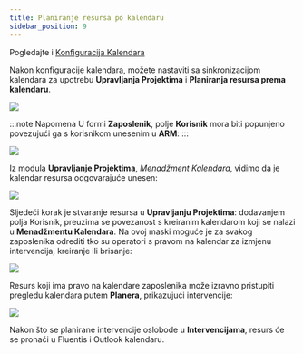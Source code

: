 ```yaml
---
title: Planiranje resursa po kalendaru
sidebar_position: 9
---
```


Pogledajte i [Konfiguracija Kalendara](/docs/guide/status-bar/status-bar-intro) 

Nakon konfiguracije kalendara, možete nastaviti sa sinkronizacijom kalendara za upotrebu **Upravljanja Projektima** i **Planiranja resursa prema kalendaru**.

![](/img/it-it/project-management/transverse-procedures/image01.png)

:::note Napomena
U formi **Zaposlenik**, polje **Korisnik** mora biti popunjeno povezujući ga s korisnikom unesenim u **ARM**:
:::

![](/img/it-it/project-management/transverse-procedures/image02.png)

Iz modula **Upravljanje Projektima**, *Menadžment Kalendara*, vidimo da je kalendar resursa odgovarajuće unesen:

![](/img/it-it/project-management/transverse-procedures/image03.png)

Sljedeći korak je stvaranje resursa u **Upravljanju Projektima**: dodavanjem polja Korisnik, preuzima se povezanost s kreiranim kalendarom koji se nalazi u **Menadžmentu Kalendara**. Na ovoj maski moguće je za svakog zaposlenika odrediti tko su operatori s pravom na kalendar za izmjenu intervencija, kreiranje ili brisanje:

![](/img/it-it/project-management/transverse-procedures/image04.png)

Resurs koji ima pravo na kalendare zaposlenika može izravno pristupiti pregledu kalendara putem **Planera**, prikazujući intervencije:

![](/img/it-it/project-management/transverse-procedures/image05.png)

Nakon što se planirane intervencije oslobode u **Intervencijama**, resurs će se pronaći u Fluentis i Outlook kalendaru.
